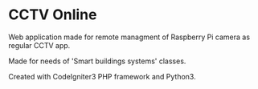 # CCTV Online
Web application made for remote managment of Raspberry Pi camera as regular CCTV app.

Made for needs of 'Smart buildings systems' classes.

Created with CodeIgniter3 PHP framework and Python3.
